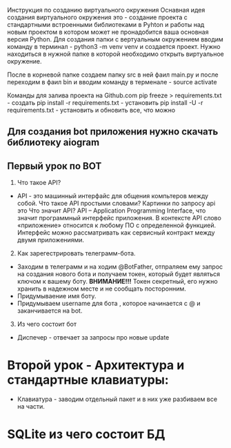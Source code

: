 Инструкция по созданию виртуального окружения
Оснавная идея создания виртуального окружения это - создание проекта с стандартными встроенными библиотеками в Pyhton и работы над новым проектом в котором может не пронадобится ваша основная версия Python.
Для создания папки с вертуальным окружением вводим команду в терминал - python3 -m venv venv и создается проект. Нужно находиться в нужной папке в которой необходимо открыть виртуальное окружение.

После в корневой папке создаем папку src в ней фаил main.py и после переходим в фаил bin и вводим команду в терменале - source activate

Команды для залива проекта на Github.com
pip freeze > requirements.txt - создать
pip install -r requirements.txt - установить
pip install -U -r requirements.txt - установить и обновить все, что можно

## Для создания bot приложения нужно скачать библиотеку **aiogram**

## Первый урок по BOT

1. Что такое API?

* API - это машинный интерфайс для общения компьтеров между собой.
Что такое API простыми словами?
Картинки по запросу api это
Что значит API? API – Application Programming Interface, что значит программный интерфейс приложения. В контексте API слово «приложение» относится к любому ПО с определенной функцией. Интерфейс можно рассматривать как сервисный контракт между двумя приложениями.

2. Как зарегестрировать телеграмм-бота.

* Заходим в телеграмм и на ходим @BotFather, отпраляем ему запрос на создания нового бота и получаем токен, который будет являться ключом к вашему боту. **ВНИМАНИЕ!!!** Токен секретный, его нужно хранить в надежном месте и не сообщать посторонним.
* Придумываение имя боту.
* Придумываем username для бота , которое начинается с @ и заканчивается на bot.

3. Из чего состоит бот
* Диспечер - отвечает за запросы про новые update


# Второй урок - Архитектура и стандартные клавиатуры:

* Клавиатура - заводим отдельный пакет и в них уже разбиваем все на части.

# SQLite из чего состоит БД
